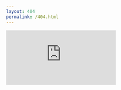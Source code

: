 ```yaml
---
layout: 404
permalink: /404.html
---
```

<div class="iframe-container">
  <iframe id="fluid-frame" name="embed_readwrite" src="https://ib-bsb-br.onlyoffice.com/s/CnBXt8kzBQL4jwd" frameborder="0" title="Embedded Pad"></iframe>
</div>
